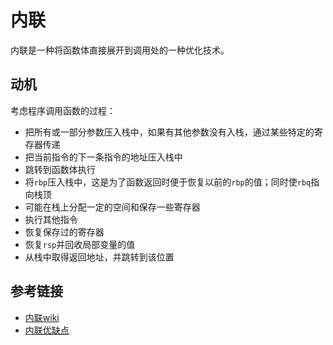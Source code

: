 # 内联

内联是一种将函数体直接展开到调用处的一种优化技术。

## 动机

考虑程序调用函数的过程：

- 把所有或一部分参数压入栈中，如果有其他参数没有入栈，通过某些特定的寄存器传递
- 把当前指令的下一条指令的地址压入栈中
- 跳转到函数体执行
- 将`rbp`压入栈中，这是为了函数返回时便于恢复以前的`rbp`的值；同时使`rbq`指向栈顶
- 可能在栈上分配一定的空间和保存一些寄存器
- 执行其他指令
- 恢复保存过的寄存器
- 恢复`rsp`并回收局部变量的值
- 从栈中取得返回地址，并跳转到该位置

## 参考链接

- [内联wiki](https://en.wikipedia.org/wiki/Inline_expansion)
- [内联优缺点](https://www.geeksforgeeks.org/inline-functions-cpp)
